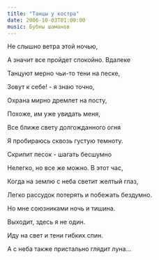 ```yaml
---
title: "Танцы у костра"
date: 2006-10-03T01:00:00
music: Бубны шаманов
---
```


Не слышно ветра этой ночью,

А значит все пройдет спокойно. Вдалеке

Танцуют мерно чьи-то тени на песке,

Зовут к себе! - я знаю точно,



Охрана мирно дремлет на посту,

Похоже, им уже увидать меня,

Все ближе свету долгожданного огня

Я пробираюсь сквозь густую темноту.



Скрипит песок - шагать бесшумно

Нелегко, но все же можно. В этот час,

Когда на землю с неба светит желтый глаз,

Легко рассудок потерять и побежать бездумно.



Но мне союзниками ночь и тишина.

Выходит, здесь я не один.

Иду на свет и тени гибких спин.

А с неба также пристально глядит луна...
